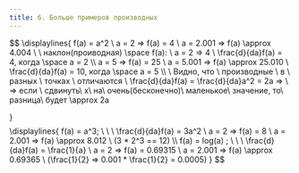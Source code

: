 ```yaml
---
title: 6. Больше примеров производных
---
```

$$
\displaylines{
	f(a) = a^2
	\\ 
	a = 2 => f(a) = 4 \\
	a = 2.001 => f(a) \approx 4.004
	\\
	\\
	наклон(проиводная) \space f(a): \\
	a = 2 => 4 \\
	\frac{d}{da}f(a) = 4, когда \space a = 2 \\\\
	a = 5 => f(a) = 25 \\
	a = 5.001 => f(a) \approx 25.010 \\
	\frac{d}{da}f(a) = 10, когда \space a = 5 \\\\
	\\
	Видно, что \ производные \ в \ разных \ точках \ отличаются
	\\
	\frac{d}{da}f(a) = \frac{d}{da}a^2 = 2a => \\
	=> если \ сдвинуть\ x\ на\ очень(бесконечно)\ маленькое\ значение, то\ разница\ будет \approx 2a


}
$$$$
\displaylines{
	f(a) = a^3; \ \ \ \frac{d}{da}f(a) = 3a^2 \\
	a = 2 => f(a) = 8 \\
	a = 2.001 => f(a) \approx 8.012 \ (3 * 2^3 == 12)
	\\\\
	f(a) = log(a) ; \ \ \ \frac{d}{da}f(a) = \frac{1}{a} \\
	a = 2 => f(a) = 0.69315 \\
	a = 2.001 => f(a) \approx 0.69365 \ (\frac{1}{2} => 0.001 * \frac{1}{2} = 0.0005)
}
$$